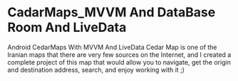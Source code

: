 # CadarMaps_MVVM And DataBase Room And LiveData
Android CedarMaps With MVVM And LiveData
Cedar Map is one of the Iranian maps that there are very few sources on the Internet, and I created a complete project of this map that would allow you to navigate, get the origin and destination address, search, and enjoy working with it ;)
